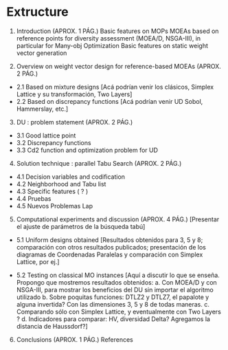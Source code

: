 # Extructure

1. Introduction                                (APROX. 1 PÁG.)
    Basic features on MOPs
MOEAs based on reference points for diversity assessment (MOEA/D, NSGA-III), in particular for Many-obj Optimization
    Basic features on static weight vector generation

2. Overview on weight vector design for reference-based MOEAs        (APROX. 2 PÁG.)
  * 2.1 Based on mixture designs
[Acá podrían venir los clásicos, Simplex Lattice y su transformación, Two Layers]
  * 2.2 Based on discrepancy functions
[Acá podrían venir UD Sobol, Hammerslay, etc.]

3. DU : problem statement                            (APROX. 2 PÁG.)
  * 3.1 Good lattice point
  * 3.2 Discrepancy functions
  * 3.3 Cd2 function and optimization problem for UD

4. Solution technique : parallel Tabu Search                    (APROX. 2 PÁG.)
  * 4.1 Decision variables and codification
  * 4.2 Neighborhood and Tabu list
  * 4.3 Specific features ( ? )
  * 4.4 Pruebas
  * 4.5 Nuevos Problemas Lap

5. Computational experiments and discussion                (APROX. 4 PÁG.)
    [Presentar el ajuste de parámetros de la búsqueda tabú]
    
  * 5.1 Uniform designs obtained
[Resultados obtenidos para 3, 5 y 8; comparación con otros resultados publicados; presentación de los diagramas de Coordenadas Paralelas y comparación con Simplex Lattice, por ej.]

   * 5.2 Testing on classical MO instances
[Aquí a discutir lo que se enseña. Propongo que mostremos resultados obtenidos:
     a. Con MOEA/D y con NSGA-III, para mostrar los beneficios del DU sin importar el algoritmo utilizado
     b. Sobre poquitas funciones: DTLZ2 y DTLZ7, el papalote y alguna invertida? Con las dimensiones 3, 5 y 8 de todas maneras.
     c. Comparando sólo con Simplex Lattice, y eventualmente con Two Layers ?
     d. Indicadores para comparar: HV, diversidad Delta? Agregamos la distancia de Haussdorf?]
 
6. Conclusions                                (APROX. 1 PÁG.)
References
